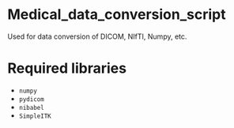 # Medical_data_conversion_script
Used for data conversion of DICOM, NIfTI, Numpy, etc.

# Required libraries

- `numpy`
- `pydicom`
- `nibabel`
- `SimpleITK`

